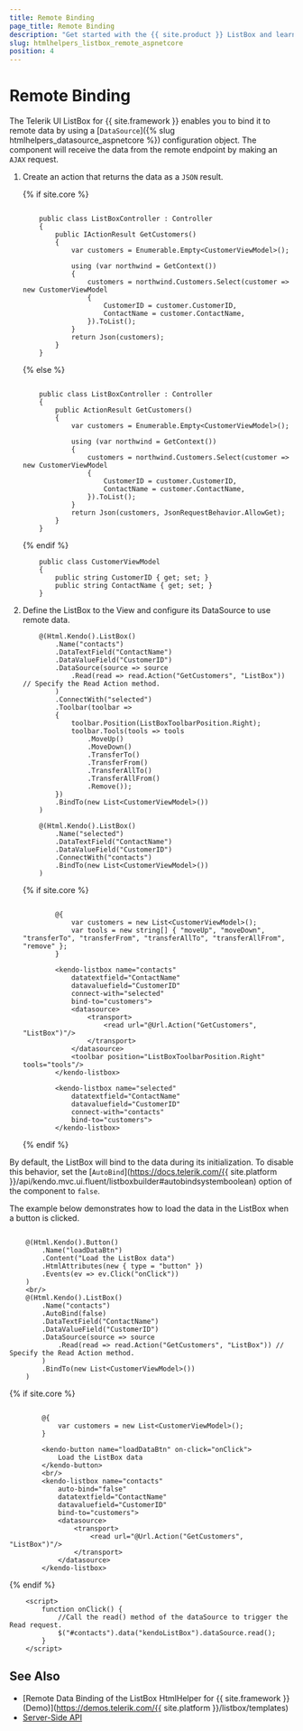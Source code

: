 ```yaml
---
title: Remote Binding
page_title: Remote Binding
description: "Get started with the {{ site.product }} ListBox and learn how to bind the ListBox to remote data."
slug: htmlhelpers_listbox_remote_aspnetcore
position: 4
---
```


# Remote Binding

The Telerik UI ListBox for {{ site.framework }} enables you to bind it to remote data by using a [`DataSource`]({% slug htmlhelpers_datasource_aspnetcore %}) configuration object. The component will receive the data from the remote endpoint by making an `AJAX` request.

1. Create an action that returns the data as a `JSON` result.

    {% if site.core %}
    ```Controller

        public class ListBoxController : Controller
        {
            public IActionResult GetCustomers()
            {
                var customers = Enumerable.Empty<CustomerViewModel>();

                using (var northwind = GetContext())
                {
                    customers = northwind.Customers.Select(customer => new CustomerViewModel
                    {
                        CustomerID = customer.CustomerID,
                        ContactName = customer.ContactName,
                    }).ToList();
                }
                return Json(customers);
            }
        }
    ```
    {% else %}
    ```Controller

        public class ListBoxController : Controller
        {
            public ActionResult GetCustomers()
            {
                var customers = Enumerable.Empty<CustomerViewModel>();

                using (var northwind = GetContext())
                {
                    customers = northwind.Customers.Select(customer => new CustomerViewModel
                    {
                        CustomerID = customer.CustomerID,
                        ContactName = customer.ContactName,
                    }).ToList();
                }
                return Json(customers, JsonRequestBehavior.AllowGet);
            }
        }
    ```
    {% endif %}
    ```Model
        public class CustomerViewModel
        {
            public string CustomerID { get; set; }
            public string ContactName { get; set; }
        }
    ```

1. Define the ListBox to the View and configure its DataSource to use remote data.


    ```HtmlHelper
        @(Html.Kendo().ListBox()
            .Name("contacts")
            .DataTextField("ContactName")
            .DataValueField("CustomerID")
            .DataSource(source => source
                .Read(read => read.Action("GetCustomers", "ListBox")) // Specify the Read Action method.
            )
            .ConnectWith("selected")
            .Toolbar(toolbar =>
            {
                toolbar.Position(ListBoxToolbarPosition.Right);
                toolbar.Tools(tools => tools
                    .MoveUp()
                    .MoveDown()
                    .TransferTo()
                    .TransferFrom()
                    .TransferAllTo()
                    .TransferAllFrom()
                    .Remove());
            })
            .BindTo(new List<CustomerViewModel>())
        )

        @(Html.Kendo().ListBox()
            .Name("selected")
            .DataTextField("ContactName")
            .DataValueField("CustomerID")
            .ConnectWith("contacts")
            .BindTo(new List<CustomerViewModel>())
        )
    ```
    {% if site.core %}
    ```TagHelper

            @{
                var customers = new List<CustomerViewModel>();
                var tools = new string[] { "moveUp", "moveDown", "transferTo", "transferFrom", "transferAllTo", "transferAllFrom", "remove" };
            }

            <kendo-listbox name="contacts"
                datatextfield="ContactName"
                datavaluefield="CustomerID"
                connect-with="selected"
                bind-to="customers">
                <datasource>
                    <transport>
                        <read url="@Url.Action("GetCustomers", "ListBox")"/>
                    </transport>
                </datasource>
                <toolbar position="ListBoxToolbarPosition.Right" tools="tools"/>
            </kendo-listbox>

            <kendo-listbox name="selected"
                datatextfield="ContactName"
                datavaluefield="CustomerID"
                connect-with="contacts"
                bind-to="customers">
            </kendo-listbox>
    ```
    {% endif %}



By default, the ListBox will bind to the data during its initialization. To disable this behavior, set the [`AutoBind`](https://docs.telerik.com/{{ site.platform }}/api/kendo.mvc.ui.fluent/listboxbuilder#autobindsystemboolean) option of the component to `false`.

The example below demonstrates how to load the data in the ListBox when a button is clicked.

```HtmlHelper

    @(Html.Kendo().Button()
        .Name("loadDataBtn")
        .Content("Load the ListBox data")
        .HtmlAttributes(new { type = "button" })
        .Events(ev => ev.Click("onClick"))
    )
    <br/>
    @(Html.Kendo().ListBox()
        .Name("contacts")
        .AutoBind(false)
        .DataTextField("ContactName")
        .DataValueField("CustomerID")
        .DataSource(source => source
            .Read(read => read.Action("GetCustomers", "ListBox")) // Specify the Read Action method.
        )
        .BindTo(new List<CustomerViewModel>())
    )

```
{% if site.core %}
```TagHelper

        @{
            var customers = new List<CustomerViewModel>();
        }

        <kendo-button name="loadDataBtn" on-click="onClick">
            Load the ListBox data
        </kendo-button>
        <br/>
        <kendo-listbox name="contacts" 
            auto-bind="false"
            datatextfield="ContactName"
            datavaluefield="CustomerID"
            bind-to="customers">
            <datasource>
                <transport>
                    <read url="@Url.Action("GetCustomers", "ListBox")"/>
                </transport>
            </datasource>
        </kendo-listbox>
```
{% endif %}
```Scripts
    <script>
        function onClick() {
            //Call the read() method of the dataSource to trigger the Read request.
            $("#contacts").data("kendoListBox").dataSource.read();
        }
    </script>
```

## See Also

* [Remote Data Binding of the ListBox HtmlHelper for {{ site.framework }} (Demo)](https://demos.telerik.com/{{ site.platform }}/listbox/templates)
* [Server-Side API](/api/listbox)
